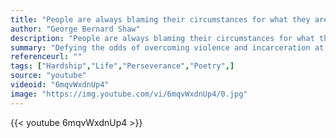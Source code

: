 ```yaml
---
title: "People are always blaming their circumstances for what they are. I don't believe in circumstances. The people who get on in this world are the people who get up and look for the circumstances they want, and if they can't find them, make them."
author: "George Bernard Shaw"
description: "People are always blaming their circumstances for what they are. I don't believe in circumstances. The people who get on in this world are the people who get up and look for the circumstances they want, and if they can't find them, make them. - George Bernard Shaw quotes from GetInspired365.com"
summary: "Defying the odds of overcoming violence and incarceration at a young age, Alton Pitre seeks to inspire the uninspired in this short poetry video 'Surviving the Jungle', Directed by African_inamerica | A.I.A Network. Depicted in this brief film is the gang life of his South Central Los Angeles neighborhood The Jungles.   Pitre experienced many hardships as a youth growing up in his community which goes unnoticed too often. It is a reality that can not be fabricated; but one that needs to be chang"
referenceurl: ""
tags: ["Hardship","Life","Perseverance","Poetry",]
source: "youtube"
videoid: "6mqvWxdnUp4"
image: "https://img.youtube.com/vi/6mqvWxdnUp4/0.jpg"
---
```


{{< youtube 6mqvWxdnUp4 >}}
